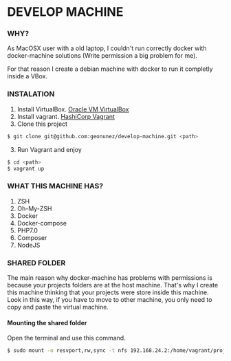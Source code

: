 # DEVELOP MACHINE

### WHY?

As MacOSX user with a old laptop, I couldn't run correctly docker with docker-machine solutions (Write permission a big problem for me).

For that reason I create a debian machine with docker to run it completly inside a VBox.

### INSTALATION 

1. Install VirtualBox. [Oracle VM VirtualBox](https://www.virtualbox.org)
1. Install vagrant. [HashiCorp Vagrant](https://www.vagrantup.com)
2. Clone this project
```bash
$ git clone git@github.com:geonunez/develop-machine.git <path>
```
3. Run Vagrant and enjoy
```bash
$ cd <path>
$ vagrant up
```

### WHAT THIS MACHINE HAS?

1. ZSH
2. Oh-My-ZSH
3. Docker
4. Docker-compose
5. PHP7.0
6. Composer
7. NodeJS

### SHARED FOLDER
The main reason why docker-machine has problems with permissions is because your projects folders are at the host machine. That's why I create this machine thinking that your projects were store inside this machine. Look in this way, if you have to move to other machine, you only need to copy and paste the virtual machine.

#### Mounting the shared folder 
Open the terminal and use this command.
```bash
$ sudo mount -o resvport,rw,sync -t nfs 192.168.24.2:/home/vagrant/projects <Your Project Folder>
``` 
